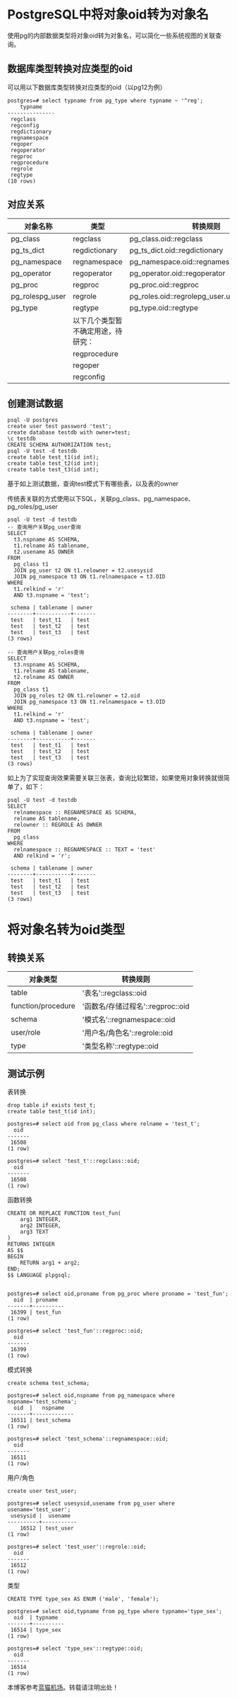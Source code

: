 
# PostgreSQL中将对象oid转为对象名


使用pg的内部数据类型将对象oid转为对象名，可以简化一些系统视图的关联查询。


## 数据库类型转换对应类型的oid


可以用以下数据库类型转换对应类型的oid（以pg12为例）



```
postgres=# select typname from pg_type where typname ~ '^reg';
    typname
---------------
 regclass
 regconfig
 regdictionary
 regnamespace
 regoper
 regoperator
 regproc
 regprocedure
 regrole
 regtype
(10 rows)

```

## 对应关系




| 对象名称 | 类型 | 转换规则 |
| --- | --- | --- |
| pg\_class | regclass | pg\_class.oid::regclass |
| pg\_ts\_dict | regdictionary | pg\_ts\_dict.oid::regdictionary |
| pg\_namespace | regnamespace | pg\_namespace.oid::regnamespace |
| pg\_operator | regoperator | pg\_operator.oid::regoperator |
| pg\_proc | regproc | pg\_proc.oid::regproc |
| pg\_rolespg\_user | regrole | pg\_roles.oid::regrolepg\_user.usesysid::regrole |
| pg\_type | regtype | pg\_type.oid::regtype |
|  | 以下几个类型暂不确定用途，待研究： |  |
|  | regprocedure |  |
|  | regoper |  |
|  | regconfig |  |


## 创建测试数据



```
psql -U postgres
create user test password 'test';
create database testdb with owner=test;
\c testdb
CREATE SCHEMA AUTHORIZATION test;
psql -U test -d testdb
create table test_t1(id int);
create table test_t2(id int);
create table test_t3(id int);

```

基于如上测试数据，查询test模式下有哪些表，以及表的owner


传统表关联的方式使用以下SQL，关联pg\_class、pg\_namespace、pg\_roles/pg\_user



```
psql -U test -d testdb
-- 查询用户关联pg_user查询
SELECT
  t3.nspname AS SCHEMA,
  t1.relname AS tablename,
  t2.usename AS OWNER 
FROM
  pg_class t1
  JOIN pg_user t2 ON t1.relowner = t2.usesysid
  JOIN pg_namespace t3 ON t1.relnamespace = t3.OID 
WHERE
  t1.relkind = 'r' 
  AND t3.nspname = 'test';

 schema | tablename | owner
--------+-----------+-------
 test   | test_t1   | test
 test   | test_t2   | test
 test   | test_t3   | test
(3 rows)

-- 查询用户关联pg_roles查询
SELECT
  t3.nspname AS SCHEMA,
  t1.relname AS tablename,
  t2.rolname AS OWNER 
FROM
  pg_class t1
  JOIN pg_roles t2 ON t1.relowner = t2.oid
  JOIN pg_namespace t3 ON t1.relnamespace = t3.OID 
WHERE
  t1.relkind = 'r' 
  AND t3.nspname = 'test';

 schema | tablename | owner
--------+-----------+-------
 test   | test_t1   | test
 test   | test_t2   | test
 test   | test_t3   | test
(3 rows)

```

如上为了实现查询效果需要关联三张表，查询比较繁琐，如果使用对象转换就很简单了，如下：



```
psql -U test -d testdb
SELECT
  relnamespace :: REGNAMESPACE AS SCHEMA,
  relname AS tablename,
  relowner :: REGROLE AS OWNER 
FROM
  pg_class 
WHERE
  relnamespace :: REGNAMESPACE :: TEXT = 'test' 
  AND relkind = 'r';

 schema | tablename | owner
--------+-----------+-------
 test   | test_t1   | test
 test   | test_t2   | test
 test   | test_t3   | test
(3 rows)

```

# 将对象名转为oid类型


## 转换关系




| 对象类型 | 转换规则 |
| --- | --- |
| table | '表名'::regclass::oid |
| function/procedure | '函数名/存储过程名'::regproc::oid |
| schema | '模式名'::regnamespace::oid |
| user/role | '用户名/角色名'::regrole::oid |
| type | '类型名称'::regtype::oid |


## 测试示例


表转换



```
drop table if exists test_t;
create table test_t(id int);

postgres=# select oid from pg_class where relname = 'test_t';
  oid
-------
 16508
(1 row)

postgres=# select 'test_t'::regclass::oid;
  oid
-------
 16508
(1 row)

```

函数转换



```
CREATE OR REPLACE FUNCTION test_fun(
    arg1 INTEGER,
    arg2 INTEGER,
    arg3 TEXT
)
RETURNS INTEGER
AS $$
BEGIN
    RETURN arg1 + arg2;
END;
$$ LANGUAGE plpgsql;


postgres=# select oid,proname from pg_proc where proname = 'test_fun';
  oid  | proname
-------+----------
 16399 | test_fun
(1 row)

postgres=# select 'test_fun'::regproc::oid;
  oid
-------
 16399
(1 row)

```

模式转换



```
create schema test_schema;

postgres=# select oid,nspname from pg_namespace where nspname='test_schema';
  oid  |   nspname
-------+-------------
 16511 | test_schema
(1 row)

postgres=# select 'test_schema'::regnamespace::oid;
  oid
-------
 16511
(1 row)

```

用户/角色



```
create user test_user;

postgres=# select usesysid,usename from pg_user where usename='test_user';
 usesysid |  usename
----------+-----------
    16512 | test_user
(1 row)

postgres=# select 'test_user'::regrole::oid;
  oid
-------
 16512
(1 row)

```

类型



```
CREATE TYPE type_sex AS ENUM ('male', 'female');

postgres=# select oid,typname from pg_type where typname='type_sex';
  oid  | typname
-------+----------
 16514 | type_sex
(1 row)

postgres=# select 'type_sex'::regtype::oid;
  oid
-------
 16514
(1 row)

```

 本博客参考[蓝猫机场](https://fenfang.org)。转载请注明出处！
